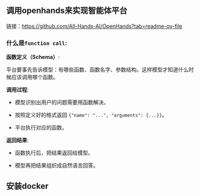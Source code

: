## 调用openhands来实现智能体平台
链接：https://github.com/All-Hands-AI/OpenHands?tab=readme-ov-file

### 什么是`function call`:

**函数定义（Schema）**:

平台要事先告诉模型：有哪些函数、函数名字、参数结构。这样模型才知道什么时候应该调用哪个函数。

**调用过程**:

- 模型识别出用户的问题需要用函数解决。

- 按照定义好的格式返回 `{"name": "...", "arguments": {...}}`。

- 平台执行对应的函数。

**返回结果**:

- 函数执行后，把结果返回给模型。

- 模型再把结果组织成自然语言回答。

## 安装docker